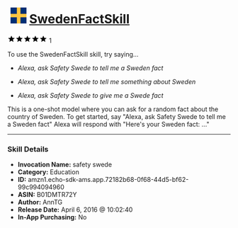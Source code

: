 # &nbsp;<img src="skill_icon" alt="SwedenFactSkill icon" width="36"> [SwedenFactSkill](http://alexa.amazon.com/#skills/amzn1.echo-sdk-ams.app.72182b68-0f68-44d5-bf62-99c994094960)
![5 stars](../../images/ic_star_black_18dp_1x.png)![5 stars](../../images/ic_star_black_18dp_1x.png)![5 stars](../../images/ic_star_black_18dp_1x.png)![5 stars](../../images/ic_star_black_18dp_1x.png)![5 stars](../../images/ic_star_black_18dp_1x.png) 1

To use the SwedenFactSkill skill, try saying...

* *Alexa, ask Safety Swede to tell me a Sweden fact*

* *Alexa, ask Safety Swede to tell me something about Sweden*

* *Alexa, ask Safety Swede to give me a Swede fact*

This is a one-shot model where you can ask for a random fact about the country of Sweden.
To get started, say "Alexa, ask Safety Swede to tell me a Sweden fact"
Alexa will respond with "Here's your Sweden fact: ..."

***

### Skill Details

* **Invocation Name:** safety swede
* **Category:** Education
* **ID:** amzn1.echo-sdk-ams.app.72182b68-0f68-44d5-bf62-99c994094960
* **ASIN:** B01DMTR72Y
* **Author:** AnnTG
* **Release Date:** April 6, 2016 @ 10:02:40
* **In-App Purchasing:** No
